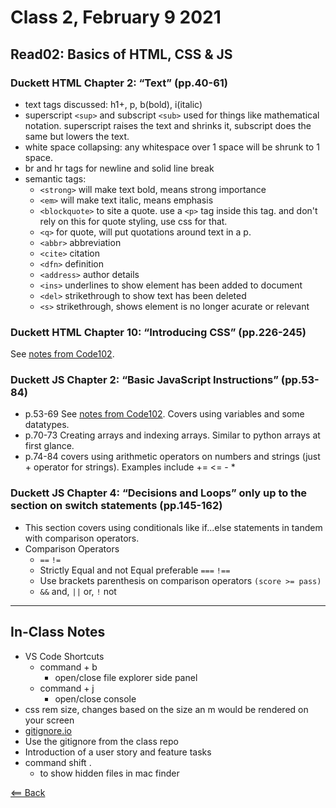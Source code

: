 # Class 2, February 9 2021

## Read02: Basics of HTML, CSS & JS

### Duckett HTML Chapter 2: “Text” (pp.40-61)

- text tags discussed: h1+, p, b(bold), i(italic)
- superscript `<sup>` and subscript `<sub>` used for things like mathematical notation. superscript raises the text and shrinks it, subscript does the same but lowers the text.
- white space collapsing: any whitespace over 1 space will be shrunk to 1 space.
- br and hr tags for newline and solid line break
- semantic tags:
  - `<strong>` will make text bold, means strong importance
  - `<em>` will make text italic, means emphasis
  - `<blockquote>` to site a quote. use a `<p>` tag inside this tag. and don't rely on this for quote styling, use css for that.
  - `<q>` for quote, will put quotations around text in a p.
  - `<abbr>` abbreviation
  - `<cite>` citation
  - `<dfn>` definition
  - `<address>` author details
  - `<ins>` underlines to show element has been added to document
  - `<del>` strikethrough to show text has been deleted
  - `<s>` strikethrough, shows element is no longer acurate or relevant

### Duckett HTML Chapter 10: “Introducing CSS” (pp.226-245)

See [notes from Code102](../code102/class05-css.md).

### Duckett JS Chapter 2: “Basic JavaScript Instructions” (pp.53-84)

- p.53-69 See [notes from Code102](../code102/class06a-javascript.md). Covers using variables and some datatypes.
- p.70-73 Creating arrays and indexing arrays. Similar to python arrays at first glance.
- p.74-84 covers using arithmetic operators on numbers and strings (just + operator for strings). Examples include += <= - *

### Duckett JS Chapter 4: “Decisions and Loops” only up to the section on switch statements (pp.145-162)

- This section covers using conditionals like if...else statements in tandem with comparison operators.
- Comparison Operators
  - `==` `!=`
  - Strictly Equal and not Equal preferable `===` `!==`
  - Use brackets parenthesis on comparison operators `(score >= pass)`
  - `&&` and, `||` or, `!` not

---

## In-Class Notes

- VS Code Shortcuts
  - command + b
    - open/close file explorer side panel
  - command + j
    - open/close console
- css rem size, changes based on the size an m would be rendered on your screen
- [gitignore.io](https://www.toptal.com/developers/gitignore)
- Use the gitignore from the class repo
- Introduction of a user story and feature tasks
- command shift .
  - to show hidden files in mac finder

[<== Back](/README.md)
